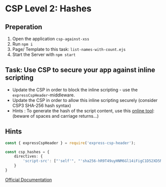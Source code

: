 # CSP Level 2: Hashes

## Preperation

1. Open the application `csp-against-xss`
2. Run `npm i`
3. Page/ Template to this task: `list-names-with-count.ejs`
4. Start the Server with `npm start`

## Task: Use CSP to secure your app against inline scripting

- Update the CSP in order to block the inline scripting - use the `expressCspHeader`-middleware.
- Update the CSP in order to allow this inline scripting securely (consider CSP3 SHA-256 hash syntax)
- Hints : To generate the hash of the script content, use this  [online tool](https://report-uri.com/home/hash): (beware of spaces and carriage returns...)


## Hints


```typescript
const { expressCspHeader } = require('express-csp-header');

const csp_hashes = {
    directives: {
        'script-src': ["'self'", "'sha256-hR9T49uyHNM6Gl14iFigC1D52XD5NRR9kaaBx4gYLrc='"]
    }
}

```


[Official Documentation](https://content-security-policy.com/hash/)
